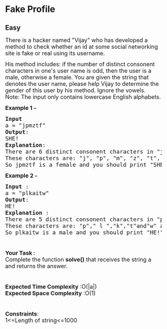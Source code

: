 # Fake Profile
## Easy
<div class="problems_problem_content__Xm_eO"><p><span style="font-size:18px">There is a hacker named "Vijay" who&nbsp;has developed a method to check whether an id at some social networking site is fake or real using its username.</span></p>

<p><span style="font-size:18px">His method includes: if the number of distinct consonent characters in one's user name is odd, then the user&nbsp;is a male, otherwise&nbsp;a female. You are given the string that denotes the user name, please help Vijay to determine the gender of this user by his method. Ignore the vowels.<br>
Note: The input only contains lowercase English alphabets.</span></p>

<p><strong><span style="font-size:18px">Example 1 -</span></strong></p>

<pre><span style="font-size:18px"><strong>Input</strong>
a = "jpmztf"
<strong>Output</strong>:
SHE!
<strong>Explanation</strong>:
There are 6 distinct consonent characters in "jpmztf".
These characters are: "j", "p", "m", "z", "t", "f".
So jpmztf is a female and you should print "SHE!".</span></pre>

<p><strong><span style="font-size:18px">Example 2 - </span></strong></p>

<pre><span style="font-size:18px"><strong>Input </strong>:
a = "plkaitw"
<strong>Output</strong>:
HE!
<strong>Explanation </strong>: 
There are 5 distinct consonent characters in "plkaitw".
These characters are: "p"," l ","k","t"and"w" as others are vowels.
So plkaitw is a male and you should print "HE!".</span></pre>

<p>&nbsp;</p>

<p><span style="font-size:18px"><strong>Your Task </strong>:<br>
Complete the function <strong>solve()</strong> that receives the string a and returns the answer.</span></p>

<p>&nbsp;</p>

<p><span style="font-size:18px"><strong>Expected Time Complexity</strong> :O(|a|)<br>
<strong>Expected Space Complexity</strong> :O(1)</span></p>

<p>&nbsp;</p>

<p><span style="font-size:18px"><strong>Constraints</strong>:<br>
1&lt;=Length of string&lt;=1000</span></p>
</div>